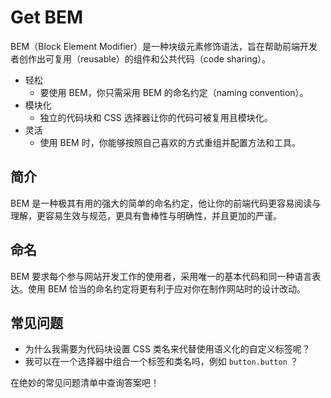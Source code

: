 # Get BEM

BEM（Block Element Modifier）是一种块级元素修饰语法，旨在帮助前端开发者创作出可复用（reusable）的组件和公共代码（code sharing）。

- 轻松
  - 要使用 BEM，你只需采用 BEM 的命名约定（naming convention）。
- 模块化
  - 独立的代码块和 CSS 选择器让你的代码可被复用且模块化。
- 灵活
  - 使用 BEM 时，你能够按照自己喜欢的方式重组并配置方法和工具。

## 简介

BEM 是一种极其有用的强大的简单的命名约定，他让你的前端代码更容易阅读与理解，更容易生效与规范，更具有鲁棒性与明确性，并且更加的严谨。

## 命名

BEM 要求每个参与网站开发工作的使用者，采用唯一的基本代码和同一种语言表达。使用 BEM 恰当的命名约定将更有利于应对你在制作网站时的设计改动。

## 常见问题

- 为什么我需要为代码块设置 CSS 类名来代替使用语义化的自定义标签呢？
- 我可以在一个选择器中组合一个标签和类名吗，例如 `button.button` ？

在绝妙的常见问题清单中查询答案吧！
